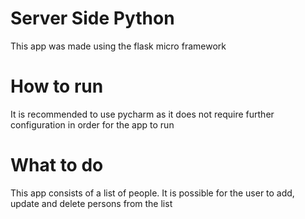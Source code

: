 # Server Side Python
This app was made using the flask micro framework

# How to run
It is recommended to use pycharm as it does not require further configuration in order for the app to run

# What to do
This app consists of a list of people. It is possible for the user to add, update and delete persons from the list
